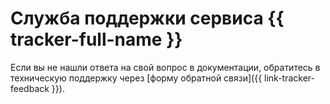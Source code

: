 # Служба поддержки сервиса {{ tracker-full-name }}


Если вы не нашли ответа на свой вопрос в документации, обратитесь в техническую поддержку через [форму обратной связи]({{ link-tracker-feedback }}).
